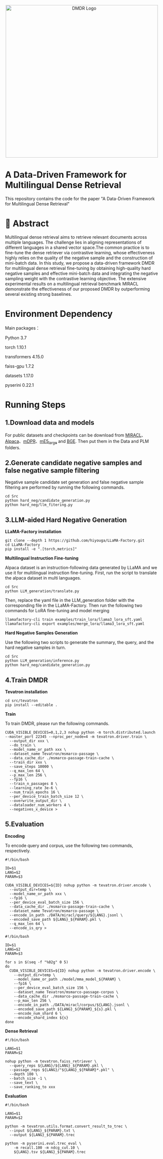 <div align="center">
  <img src="figs/logo.png" alt="DMDR Logo" width="500">
</div>


# A Data-Driven Framework for Multilingual Dense Retrieval

This repository contains the code for the paper "A Data-Driven Framework for Multilingual Dense Retrieval"

# 📄 Abstract
Multilingual dense retrieval aims to retrieve relevant documents across multiple languages. The challenge lies in aligning representations of different languages in a shared vector space.The common practice is to fine-tune the dense retriever via contrastive learning, whose effectiveness highly relies on the quality of the negative sample and the construction of mini-batch data. In this study, we propose a data-driven framework DMDR for multilingual dense retrieval fine-tuning by obtaining high-quality hard negative samples and effective mini-batch data and integrating the negative sampling weight with the contrastive learning objective. The extensive experimental results on a multilingual retrieval benchmark MIRACL demonstrate the effectiveness of our proposed DMDR by outperforming several existing strong baselines.

# Environment Dependency

Main packages：

Python 3.7

torch 1.10.1

transformers 4.15.0

faiss-gpu 1.7.2

datasets 1.17.0

pyserini 0.22.1

# Running Steps

## 1.Download data and models

For public datasets and checkpoints can be download from [MIRACL](https://huggingface.co/datasets/miracl/miracl-corpus)、[Alpaca](https://github.com/tatsu-lab/stanford_alpaca)、[mDPR](https://huggingface.co/castorini/mdpr-tied-pft-msmarco)、[mE5<sub>large</sub>](https://huggingface.co/intfloat/multilingual-e5-large) and [BGE](https://huggingface.co/BAAI/bge-m3). Then put them in the Data and PLM folders.

## 2.Generate candidate negative samples and false negative sample filtering

Negative sample candidate set generation and false negative sample filtering are performed by running the following commands.

```
cd Src
python hard_neg/candidate_generation.py
python hard_neg/llm_fitering.py
```

## 3.LLM-aided Hard Negative Generation

**LLaMA-Factory installation**

```
git clone --depth 1 https://github.com/hiyouga/LLaMA-Factory.git
cd LLaMA-Factory
pip install -e ".[torch,metrics]"
```

**Multilingual Instruction Fine-tuning**

​Alpaca dataset is an instruction-following data generated by LLaMA and we use it for multilingual 		  instruction fine-tuning. First, run the script to translate the alpaca dataset in multi languages.

```
cd Src
python LLM_generation/translate.py
```

​Then, replace the yaml file in the LLM_generation folder with the corresponding file in the LLaMA-Factory. Then 	run the following two commands for LoRA fine-tuning and model merging

```
llamafactory-cli train examples/train_lora/llama3_lora_sft.yaml
llamafactory-cli export examples/merge_lora/llama3_lora_sft.yaml
```

**Hard Negative Samples Generation**

Use the following two scripts to generate the summary, the query, and the hard negative samples in turn.

```
cd Src
python LLM_generation/inference.py
python hard_neg/candidate_generation.py
```

## 4.Train DMDR

**Tevatron installation**

```
cd src/tevatron
pip install --editable .
```

**Train**

To train DMDR, please run the following commands. 

```
CUDA_VISIBLE_DEVICES=0,1,2,3 nohup python -m torch.distributed.launch --master_port 22345 --nproc_per_node=4 -m tevatron.driver.train \
  --output_dir xxx \
  --do_train \
  --model_name_or_path xxx \
  --dataset_name Tevatron/msmarco-passage \
  --data_cache_dir ./msmarco-passage-train-cache \
  --train_dir xxx \
  --save_steps 10000 \
  --q_max_len 64 \
  --p_max_len 256 \
  --fp16 \
  --train_n_passages 8 \
  --learning_rate 3e-6 \
  --num_train_epochs 16 \
  --per_device_train_batch_size 12 \
  --overwrite_output_dir \
  --dataloader_num_workers 4 \
  --negatives_x_device > 
```



## 5.Evaluation

**Encoding**

To encode query and corpus, use the following two commands, respectively.

```
#!/bin/bash

ID=$1
LANG=$2
PARAM=$3

CUDA_VISIBLE_DEVICES=${ID} nohup python -m tevatron.driver.encode \
  --output_dir=temp \
  --model_name_or_path xxx \
  --fp16 \
  --per_device_eval_batch_size 156 \
  --data_cache_dir ./msmarco-passage-train-cache \
  --dataset_name Tevatron/msmarco-passage \
  --encode_in_path ./DATA/miracl/query/${LANG}.jsonl \
  --encoded_save_path ${LANG}_${PARAM}.pkl \
  --q_max_len 64 \
  --encode_is_qry > 
```



```
#!/bin/bash

ID=$1
LANG=$2
PARAM=$3

for s in $(seq -f "%02g" 0 5)
do
  CUDA_VISIBLE_DEVICES=${ID} nohup python -m tevatron.driver.encode \
    --output_dir=temp \
    --model_name_or_path ./model/mma_model_${PARAM} \
    --fp16 \
    --per_device_eval_batch_size 156 \
    --dataset_name Tevatron/msmarco-passage-corpus \
    --data_cache_dir ./msmarco-passage-train-cache \
    --p_max_len 256 \
    --encode_in_path ./DATA/miracl/corpus/${LANG}.jsonl \
    --encoded_save_path ${LANG}_${PARAM}_${s}.pkl \
    --encode_num_shard 6 \
    --encode_shard_index ${s}
done
```



**Dense Retrieval**

```
#!/bin/bash

LANG=$1
PARAM=$2

nohup python -m tevatron.faiss_retriever \
  --query_reps ${LANG}/${LANG}_${PARAM}.pkl \
  --passage_reps ${LANG}/"${LANG}_${PARAM}*.pkl" \
  --depth 100 \
  --batch_size -1 \
  --save_text \
  --save_ranking_to xxx
```



**Evaluation**

  ```
  #!/bin/bash
  
  LANG=$1
  PARAM=$2
  
  python -m tevatron.utils.format.convert_result_to_trec \
    --input ${LANG}_${PARAM}.txt \
    --output ${LANG}_${PARAM}.trec
  
  python -m pyserini.eval.trec_eval \
      -m recall.100 -m ndcg_cut.10 \
      ${LANG}.tsv ${LANG}_${PARAM}.trec
  ```

  

